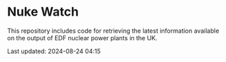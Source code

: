 # Nuke Watch

This repository includes code for retrieving the latest information available on the output of EDF nuclear power plants in the UK.

Last updated: 2024-08-24 04:15